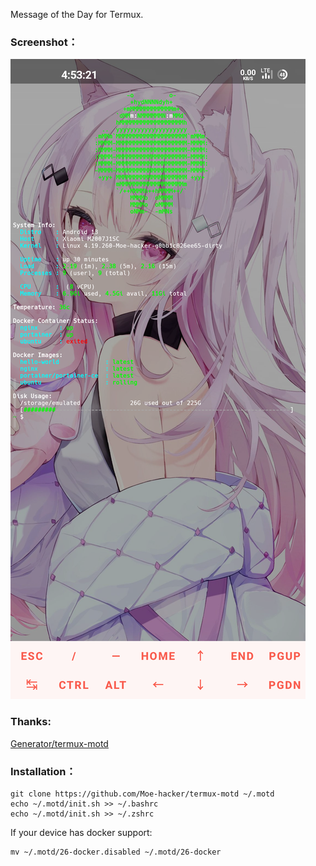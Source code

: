 Message of the Day for Termux.     
### Screenshot：  
![](https://github.com/Moe-hacker/termux-motd/raw/main/.screenshot.png)
### Thanks:
[Generator/termux-motd](https://github.com/Generator/termux-motd)           
### Installation：        
```shell
git clone https://github.com/Moe-hacker/termux-motd ~/.motd
echo ~/.motd/init.sh >> ~/.bashrc
echo ~/.motd/init.sh >> ~/.zshrc
```
If your device has docker support:        
```shell
mv ~/.motd/26-docker.disabled ~/.motd/26-docker
```

